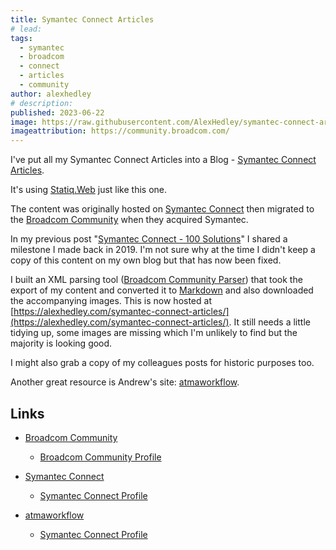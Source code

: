 ```yaml
---
title: Symantec Connect Articles
# lead:
tags:
  - symantec
  - broadcom
  - connect
  - articles
  - community
author: alexhedley
# description:
published: 2023-06-22
image: https://raw.githubusercontent.com/AlexHedley/symantec-connect-articles/main/src/input/images/header.png
imageattribution: https://community.broadcom.com/
---
```


<!-- # Symantec Connect Articles -->

<!-- In my previous job I was a Symantec Workflow Developer and used to write up anything I found whilst building applications. This used their Community site. -->

I've put all my Symantec Connect Articles into a Blog - [Symantec Connect Articles](https://alexhedley.com/symantec-connect-articles/).

It's using [Statiq.Web](https://www.statiq.dev/web) just like this one.

The content was originally hosted on [Symantec Connect](https://www.symantec.com/connect/) then migrated to the [Broadcom Community](https://community.broadcom.com/) when they acquired Symantec.

In my previous post "[Symantec Connect - 100 Solutions](symantec-connect-100-solutions)" I shared a milestone I made back in 2019. I'm not sure why at the time I didn't keep a copy of this content on my own blog but that has now been fixed.

I built an XML parsing tool ([Broadcom Community Parser](https://github.com/AlexHedley/broadcom-community-parser)) that took the export of my content and converted it to [Markdown](https://daringfireball.net/projects/markdown/syntax) and also downloaded the accompanying images. This is now hosted at [https://alexhedley.com/symantec-connect-articles/](https://alexhedley.com/symantec-connect-articles/). It still needs a little tidying up, some images are missing which I'm unlikely to find but the majority is looking good.

I might also grab a copy of my colleagues posts for historic purposes too.

Another great resource is Andrew's site: [atmaworkflow](https://atmaworkflow.wordpress.com/).

## Links

- [Broadcom Community](https://community.broadcom.com/)

  - [Broadcom Community Profile](https://community.broadcom.com/symantecenterprise/network/members/profile?UserKey=eaa683c3-ee4a-4f8c-aa6b-20e545ad1ef8)

- [Symantec Connect](https://www.symantec.com/connect/)

  - [Symantec Connect Profile](https://www.symantec.com/connect/user/alexhedley)

- [atmaworkflow](https://atmaworkflow.wordpress.com/)
  - [Symantec Connect Profile](http://www.symantec.com/connect/user/africo)
